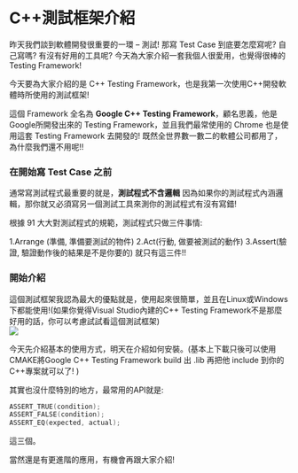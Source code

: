 # C++測試框架介紹

昨天我們談到軟體開發很重要的一環 – 測試!
那寫 Test Case 到底要怎麼寫呢? 自己寫嗎?
有沒有好用的工具呢? 
今天為大家介紹一套我個人很愛用，也覺得很棒的 Testing Framework!
  
今天要為大家介紹的是 C++ Testing Framework，也是我第一次使用C++開發軟體時所使用的測試框架! 
  
這個 Framework 全名為 **Google C++ Testing Framework**，顧名思義，他是Google所開發出來的 Testing Framework，並且我們最常使用的 Chrome 也是使用這套 Testing Framework 去開發的! 既然全世界數一數二的軟體公司都用了，為什麼我們還不用呢!!
  
### 在開始寫 Test Case 之前  
  
通常寫測試程式最重要的就是，**測試程式不含邏輯**
因為如果你的測試程式內涵邏輯，那你就又必須寫另一個測試工具來測你的測試程式有沒有寫錯!
  
根據 91 大大對測試程式的規範，測試程式只做三件事情:  
  
1.Arrange (準備, 準備要測試的物件)
2.Act(行動, 做要被測試的動作)
3.Assert(驗證, 驗證動作後的結果是不是你要的)
就只有這三件!!
  
### 開始介紹
這個測試框架我認為最大的優點就是，使用起來很簡單，並且在Linux或Windows下都能使用!(如果你覺得Visual Studio內建的C++ Testing Framework不是那麼好用的話，你可以考慮試試看這個測試框架)  
![][google_cpp_testing_framework]
  
  
今天先介紹基本的使用方式，明天在介紹如何安裝。(基本上下載只後可以使用CMAKE將Google C++ Testing Framework build 出 .lib 再把他 include 到你的C++專案就可以了! )
  
其實也沒什麼特別的地方，最常用的API就是:
```c++
ASSERT_TRUE(condition);  
ASSERT_FALSE(condition);  
ASSERT_EQ(expected, actual); 
```
  
這三個。
  
當然還是有更進階的應用，有機會再跟大家介紹!



[google_cpp_testing_framework]: <https://www.dropbox.com/s/a9s00wbe6t2s7h3/Day29-DownloadGoogleCppTestingFramework.png?dl=1>
